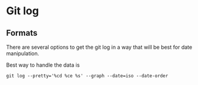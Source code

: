 # Git log

## Formats
There are several options to get the git log in a way that will be best for date manipulation.

Best way to handle the data is 

`git log --pretty='%cd %ce %s' --graph --date=iso --date-order`
